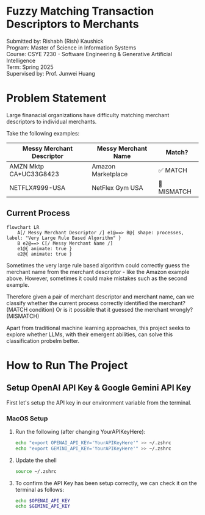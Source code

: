# Fuzzy Matching Transaction Descriptors to Merchants
Submitted by: Rishabh (Rish) Kaushick <br>
Program: Master of Science in Information Systems <br>
Course: CSYE 7230 - Software Engineering & Generative Artificial Intelligence <br>
Term: Spring 2025 <br>
Supervised by: Prof. Junwei Huang

# Problem Statement
Large finanacial organizations have difficulty matching merchant descriptors to individual merchants. 

Take the following examples:

| Messy Merchant Descriptor    | Messy Merchant Name      | Match?      |
|------------------------------|--------------------------|-------------|
| AMZN Mktp CA*UC33G8423       | Amazon Marketplace       | ✅ MATCH    | 
| NETFLX#999-USA               | NetFlex Gym USA          | 🚫 MISMATCH | 

## Current Process

```mermaid
flowchart LR
    A[/ Messy Merchant Descriptor /] e1@==> B@{ shape: processes, label: "Very Large Rule Based Algorithm" }
    B e2@==> C[/ Messy Merchant Name /]
    e1@{ animate: true }
    e2@{ animate: true }
```

Sometimes the very large rule based algorithm could correctly guess the merchant name from the merchant descriptor - like the Amazon example above. However, sometimes it could make mistakes such as the second example.

Therefore given a pair of merchant descriptor and merchant name, can we classify whether the current process correctly identified the merchant? (MATCH condition) Or is it possible that it guessed the merchant wrongly? (MISMATCH)

Apart from traditional machine learning approaches, this project seeks to explore whether LLMs, with their emergent abilities, can solve this classification probelm better.

# How to Run The Project
## Setup OpenAI API Key & Google Gemini API Key
First let's setup the API key in our environment variable from the terminal.

### MacOS Setup
1. Run the following (after changing YourAPIKeyHere):
    ```bash
    echo "export OPENAI_API_KEY='YourAPIKeyHere'" >> ~/.zshrc
    echo "export GEMINI_API_KEY='YourAPIKeyHere'" >> ~/.zshrc
    ```
2. Update the shell
    ```bash
    source ~/.zshrc
    ```
3. To confirm the API Key has been setup correctly, we can check it on the terminal as follows:
    ```bash
    echo $OPENAI_API_KEY
    echo $GEMINI_API_KEY
    ```

